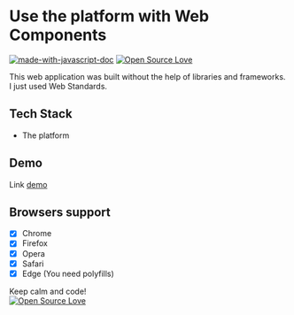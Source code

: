 # Use the platform with Web Components
[![made-with-javascript-doc](https://img.shields.io/badge/Made%20with-Javascript-1f425f.svg)](https://www.sphinx-doc.org/)
[![Open Source Love](https://badges.frapsoft.com/os/mit/mit.svg?v=102)](https://github.com/ellerbrock/open-source-badge/)

This web application was built without the help of libraries and frameworks. I just used Web Standards.

## Tech Stack

- The platform

## Demo

Link [demo](http://grandemayta.herokuapp.com/js/esmodules-github-wc/)

## Browsers support

- [x] Chrome
- [x] Firefox
- [x] Opera
- [x] Safari
- [x] Edge (You need polyfills)

Keep calm and code!
<br>
[![Open Source Love](https://badges.frapsoft.com/os/v3/open-source.svg?v=102)](https://github.com/ellerbrock/open-source-badge/)